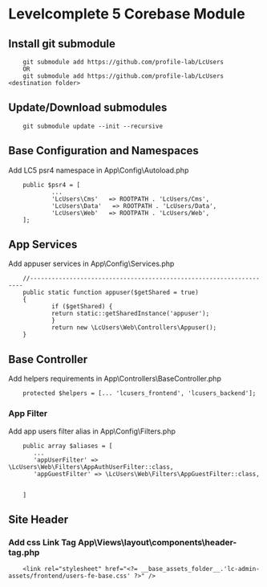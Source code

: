 # Levelcomplete 5 Corebase Module


## Install git submodule

        git submodule add https://github.com/profile-lab/LcUsers
        OR 
        git submodule add https://github.com/profile-lab/LcUsers <destination folder>

## Update/Download submodules
        
        git submodule update --init --recursive

## Base Configuration and Namespaces


Add LC5 psr4 namespace in App\Config\Autoload.php
        
        public $psr4 = [
                ...
                'LcUsers\Cms'   => ROOTPATH . 'LcUsers/Cms',
                'LcUsers\Data'   => ROOTPATH . 'LcUsers/Data',
                'LcUsers\Web'   => ROOTPATH . 'LcUsers/Web',
        ];


## App Services

Add appuser services in App\Config\Services.php


        //--------------------------------------------------------------------
        public static function appuser($getShared = true)
        {
                if ($getShared) {
                return static::getSharedInstance('appuser');
                }
                return new \LcUsers\Web\Controllers\Appuser();
        }

## Base Controller 

Add helpers requirements in App\Controllers\BaseController.php

        protected $helpers = [... 'lcusers_frontend', 'lcusers_backend'];



### App Filter 

Add app users filter alias in App\Config\Filters.php

        public array $aliases = [
           ...
           'appUserFilter' => \LcUsers\Web\Filters\AppAuthUserFilter::class,
           'appGuestFilter' => \LcUsers\Web\Filters\AppGuestFilter::class,


        ]

## Site Header 

### Add css Link Tag  App\Views\layout\components\header-tag.php

        <link rel="stylesheet" href="<?= __base_assets_folder__.'lc-admin-assets/frontend/users-fe-base.css' ?>" />
